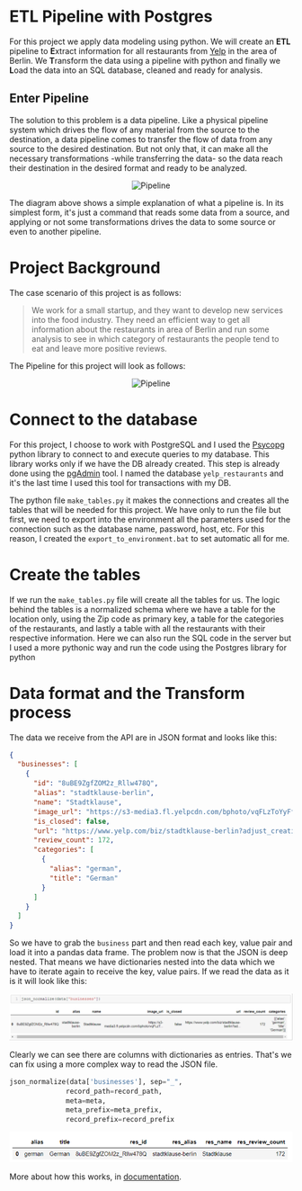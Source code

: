 # ETL Pipeline with Postgres

For this project we apply data modeling using python. We will create an **ETL** pipeline to **E**xtract information for
all restaurants from  [Yelp](https://www.yelp.de/berlin) in the area of Berlin. We **T**ransform the data using a
pipeline with python and finally we **L**oad the data into an SQL database, cleaned and ready for analysis.

## Enter Pipeline

The solution to this problem is a data pipeline. Like a physical pipeline system which drives the flow of any material
from the source to the destination, a data pipeline comes to transfer the flow of data from any source to the desired
destination. But not only that, it can make all the necessary transformations -while transferring the data- so the data
reach their destination in the desired format and ready to be analyzed.

<p align="center">
    <img alt="Pipeline" src="https://mermaid.ink/img/eyJjb2RlIjoiXG5ncmFwaCBURFxuc3ViZ3JhcGggRGVzdGluYXRpb25cbkUoRGF0YSBXYXJlaG91c2UpXG5lbmRcbkEoQ2xvdWQgQnVja2V0KSAtLVBpcGVsaW5lLS0-IEVcbkIoTW9iaWxlIEFwcCkgLS1QaXBlbGluZS0tPiBFXG5DKEFQSSkgLS1QaXBlbGluZS0tPiBFXG5EKExvY2FsIERhdGFiYW5rKSAtLVBpcGVsaW5lLS0-IEVcblxuIiwibWVybWFpZCI6eyJ0aGVtZSI6ImRlZmF1bHQifSwidXBkYXRlRWRpdG9yIjpmYWxzZX0">
</p>


The diagram above shows a simple explanation of what a pipeline is. In its simplest form, it's just a command that reads
some data from a source, and applying or not some transformations drives the data to some source or even to another
pipeline.

# Project Background

The case scenario of this project is as follows:

> We work for a small startup, and they want  to develop new services
> into the food industry. They need an efficient way to get all
> information about the restaurants in area of Berlin and run some
> analysis to see in  which  category of restaurants the people tend to
> eat and leave more positive reviews.

The Pipeline for this project will look as follows:


<p align="center">
    <img alt="Pipeline" src="https://mermaid.ink/img/eyJjb2RlIjoiZ3JhcGggTFJcbnN1YmdyYXBoIERlc3RpbmF0aW9uXG5DKFNRTCBEQilcbmVuZFxuc3ViZ3JhcGggRVRMXG5Ce1RyYW5zb3JtYXRpb25zfVxuZW5kXG5zdWJncmFwaCBTb3VyY2VcbkEoQVBJKVxuZW5kXG5BLS1QaXBlbGluZS0tPiBCXG5CLS1QaXBlbGluZS0tPkNcbiIsIm1lcm1haWQiOnsidGhlbWUiOiJkZWZhdWx0In0sInVwZGF0ZUVkaXRvciI6ZmFsc2V9">
</p>

# Connect to the database

For this project, I choose to work with PostgreSQL and I used the [Psycopg](https://www.psycopg.org/docs/index.html)
python library to connect to and execute queries to my database. This library works only if we have the DB already
created. This step is already done using the [pgAdmin](https://www.pgadmin.org/) tool. I named the
database `yelp_restaurants` and it's the last time I used this tool for transactions with my DB.

The python file `make_tables.py` it makes the connections and creates all the tables that will be needed for this
project. We have only to run the file but first, we need to export into the environment all the parameters used for the
connection such as the database name, password, host, etc. For this reason, I created the `export_to_environment.bat` to
set automatic all for me.

# Create the tables

If we run the `make_tables.py` file will create all the tables for us. The logic behind the tables is a normalized
schema where we have a table for the location only, using the Zip code as primary key, a table for the categories of the
restaurants, and lastly a table with all the restaurants with their respective information. Here we can also run the SQL
code in the server but I used a more pythonic way and run the code using the Postgres library for python

# Data format and the Transform process

The data we receive from the API are in JSON format and looks like this:

```json
{
  "businesses": [
    {
      "id": "8uBE9ZgfZOM2z_Rllw478Q",
      "alias": "stadtklause-berlin",
      "name": "Stadtklause",
      "image_url": "https://s3-media3.fl.yelpcdn.com/bphoto/vqFLzToYyFfAoYKlBRq0jA/o.jpg",
      "is_closed": false,
      "url": "https://www.yelp.com/biz/stadtklause-berlin?adjust_creative=N9q5J26XY3aaHLZrjJ7g7g&utm_campaign=yelp_api_v3&utm_medium=api_v3_business_search&utm_source=N9q5J26XY3aaHLZrjJ7g7g",
      "review_count": 172,
      "categories": [
        {
          "alias": "german",
          "title": "German"
        }
      ]
    }
  ]
}
```

So we have to grab the `business` part and then read each key, value pair and load it into a pandas data frame. The
problem now is that the JSON is deep nested. That means we have dictionaries nested into the data which we have to
iterate again to receive the key, value pairs. If we read the data as it is it will look like this:

![Deep nested JSON](images/example_01.png)

Clearly we can see there are columns with dictionaries as entries. That's we can fix using a more complex way to read
the JSON file.

   ```python
  json_normalize(data['businesses'], sep="_",
                 record_path=record_path,
                 meta=meta,
                 meta_prefix=meta_prefix,
                 record_prefix=record_prefix
  ```

![Normalized JSON](images/example_02.png)

More about how this works,
in [documentation](https://pandas.pydata.org/pandas-docs/stable/reference/api/pandas.json_normalize.html).


